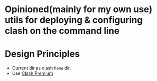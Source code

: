 # Opinioned(mainly for my own use) utils for deploying & configuring clash on the command line 

# Design Principles
- Current dir as clash `home` dir.
- Use [Clash Premium](https://github.com/Dreamacro/clash/releases/tag/premium)
